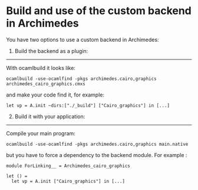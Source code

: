 Build and use of the custom backend in Archimedes
=================================================
You have two options to use a custom backend in Archimedes:

1. Build the backend as a plugin:
---------------------------------
With ocamlbuild it looks like:

   `ocamlbuild -use-ocamlfind -pkgs archimedes.cairo,graphics
    archimedes_cairo_graphics.cmxs`

and make your code find it, for example:

    let vp = A.init ~dirs:["./_build"] ["Cairo_graphics"] in [...]

2. Build it with your application:
---------------------------------
Compile your main program:

   `ocamlbuild -use-ocamlfind -pkgs archimedes.cairo,graphics main.native`

but you have to force a dependency to the backend module. For example :

    module ForLinking__ = Archimedes_cairo_graphics

    let () =
      let vp = A.init ["Cairo_graphics"] in [...]
